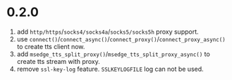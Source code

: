 # 0.2.0
1. add `http/https`/`socks4/socks4a`/`socks5/socks5h` proxy support.
2. use `connect()`/`connect_async()`/`connect_proxy()`/`connect_proxy_async()` to create tts client now.
3. add `msedge_tts_split_proxy()`/`msedge_tts_split_proxy_async()` to create tts stream with proxy.
4. remove `ssl-key-log` feature. `SSLKEYLOGFILE` log can not be used.